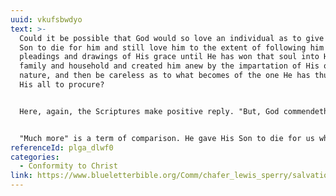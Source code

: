 ```yaml
---
uuid: vkufsbwdyo
text: >-
  Could it be possible that God would so love an individual as to give His only
  Son to die for him and still love him to the extent of following him with the
  pleadings and drawings of His grace until He has won that soul into His own
  family and household and created him anew by the impartation of His own divine
  nature, and then be careless as to what becomes of the one He has thus given
  His all to procure?


  Here, again, the Scriptures make positive reply. "But, God commendeth his love toward us, in that while we were yet sinners Christ died for us. Much more then, being now justified by his blood, we shall be saved from wrath through him. For if, when we were enemies, we were reconciled to God by the death of his Son, much more, being reconciled, we shall be saved by his life" (Rom 5:8-10).


  "Much more" is a term of comparison. He gave His Son to die for us while we were yet sinners and most abhorrent, as such, to His absolute purity and holiness. Such is the boundless love which He has commended to us through the cross. But much more than His attitude of love toward sinners will be His attitude of love toward those whom He has cleansed, transformed, redeemed and created anew as His own beloved children in grace. If He will save sinners at the price of the blood of His only begotten Son, much more, when they are justified, will He save them from wrath through Him. This great comparison is repeated in the text apparently for emphasis. For if, when we were enemies, we were reconciled to God by the death of His Son, much more, being reconciled, we shall be (kept) saved through His life (or the fact that He is now alive and appearing for us at the right hand of God. See Rom 8:34; Hbr 7:25). The testimony of the Bible, then, is that the attitude of love and care of God for those whom He has saved will be much more than the attitude of love, surpassing knowledge, for enemies and sinners as it has been manifested in the cross.
referenceId: plga_dlwf0
categories:
  - Conformity to Christ
link: https://www.blueletterbible.org/Comm/chafer_lewis_sperry/salvation/salv11.cfm
---
```

